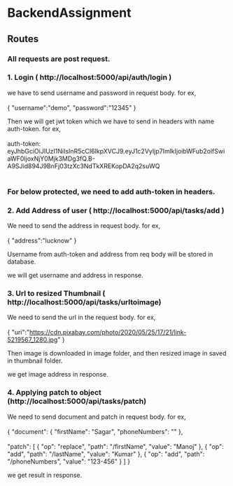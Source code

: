 # BackendAssignment

## Routes

### All requests are post request.

### 1. Login ( http://localhost:5000/api/auth/login )
we have to send username and password in request body.
for ex, <br> </br>
{
    "username":"demo",
    "password":"12345"
}

Then we will get jwt token which we have to send in headers with name auth-token.
for ex, <br> </br>
auth-token: eyJhbGciOiJIUzI1NiIsInR5cCI6IkpXVCJ9.eyJ1c2VyIjp7ImlkIjoibWFub2oifSwiaWF0IjoxNjY0Mjk3MDg3fQ.B-A9SJid894J9BnFj03tzXc3NdTkXREKopDA2q2suWQ
<br> </br>

### For below protected, we need to add auth-token in headers.


### 2. Add Address of user ( http://localhost:5000/api/tasks/add )

We need to send the address in request body.
for ex, <br> </br>
{
  "address":"lucknow"
}

Username from auth-token and address from req body will be stored in database.

we will get username and address in response.

### 3. Url to resized Thumbnail ( http://localhost:5000/api/tasks/urltoimage)

We need to send the url in the request body.
for ex, <br> </br>
{
    "uri":"https://cdn.pixabay.com/photo/2020/05/25/17/21/link-5219567_1280.jpg"
}


Then image is downloaded in image folder, and then resized image in saved in thumbnail folder. 

we get image address in response.


### 4. Applying patch to object (http://localhost:5000/api/tasks/patch)
We need to send document and patch in request body.
for ex, <br> </br>
{
  "document": { "firstName": "Sagar", "phoneNumbers": "" }, <br> </br>
   "patch": [
  { "op": "replace", "path": "/firstName", "value": "Manoj" },
  { "op": "add", "path": "/lastName", "value": "Kumar" },
  { "op": "add", "path": "/phoneNumbers", "value": "123-456"  }
]
}

we get result in response.


